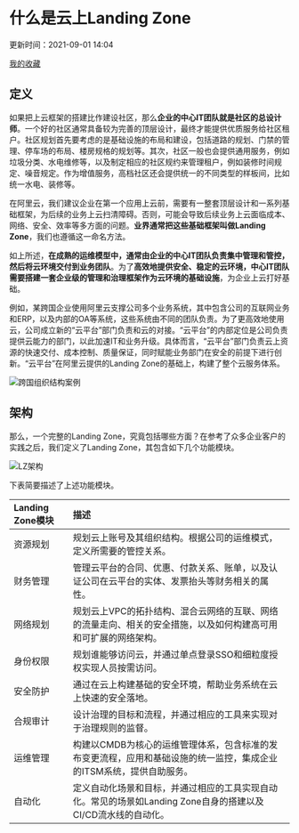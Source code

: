 # 什么是云上Landing Zone

更新时间：2021-09-01 14:04

[我的收藏](https://help.aliyun.com/my_favorites.html)

## 定义

如果把上云框架的搭建比作建设社区，那么**企业的中心IT团队就是社区的总设计师**。一个好的社区通常具备较为完善的顶层设计，最终才能提供优质服务给社区租户。社区规划首先要考虑的是基础设施的布局和建设，包括道路的规划、门禁的管理、停车场的布局、楼房规格的规划等。其次，社区一般也会提供通用服务，例如垃圾分类、水电维修等，以及制定相应的社区规约来管理租户，例如装修时间规定、噪音规定。作为增值服务，高档社区还会提供统一的不同类型的样板间，比如统一水电、装修等。

在阿里云，我们建议企业在第一个应用上云前，需要有一整套顶层设计和一系列基础框架，为后续的业务上云扫清障碍。否则，可能会导致后续业务上云面临成本、网络、安全、效率等多方面的问题。**业界通常把这些基础框架叫做Landing Zone**，我们也遵循这一命名方法。

如上所述，**在成熟的运维模型中，通常由企业的中心IT团队负责集中管理和管控，然后将云环境交付到业务团队**。为了**高效地提供安全、稳定的云环境，中心IT团队需要搭建一套企业级的管理和治理框架作为云环境的基础设施**，为企业上云打好基础。

例如，某跨国企业使用阿里云支撑公司多个业务系统，其中包含公司的互联网业务和ERP，以及内部的OA等系统，这些系统由不同的团队负责。为了更高效地使用云，公司成立新的“云平台”部门负责和云的对接。“云平台”的内部定位是公司负责提供云能力的部门，以此加速IT和业务升级。具体而言，“云平台”部门负责云上资源的快速交付、成本控制、质量保证，同时赋能业务部门在安全的前提下进行创新。“云平台”在阿里云提供的Landing Zone的基础上，构建了整个云服务体系。

![跨国组织结构案例](https://help-static-aliyun-doc.aliyuncs.com/assets/img/zh-CN/5826740361/p314052.png)

## 架构

那么，一个完整的Landing Zone，究竟包括哪些方面？在参考了众多企业客户的实践之后，我们定义了Landing Zone，其包含如下几个功能模块。

![LZ架构](https://help-static-aliyun-doc.aliyuncs.com/assets/img/zh-CN/5826740361/p314053.png)

下表简要描述了上述功能模块。

| Landing Zone模块 | 描述                                                         |
| :--------------- | :----------------------------------------------------------- |
| 资源规划         | 规划云上账号及其组织结构。根据公司的运维模式，定义所需要的管控关系。 |
| 财务管理         | 管理云平台的合同、优惠、付款关系、账单，以及认证公司在云平台的实体、发票抬头等财务相关的属性。 |
| 网络规划         | 规划云上VPC的拓扑结构、混合云网络的互联、网络的流量走向、相关的安全措施，以及如何构建高可用和可扩展的网络架构。 |
| 身份权限         | 规划谁能够访问云，并通过单点登录SSO和细粒度授权实现人员按需访问。 |
| 安全防护         | 通过在云上构建基础的安全环境，帮助业务系统在云上快速的安全落地。 |
| 合规审计         | 设计治理的目标和流程，并通过相应的工具来实现对于治理规则的监督。 |
| 运维管理         | 构建以CMDB为核心的运维管理体系，包含标准的发布变更流程，应用和基础设施的统一监控，集成企业的ITSM系统，提供自助服务。 |
| 自动化           | 定义自动化场景和目标，并通过相应的工具实现自动化。常见的场景如Landing Zone自身的搭建以及CI/CD流水线的自动化。 |